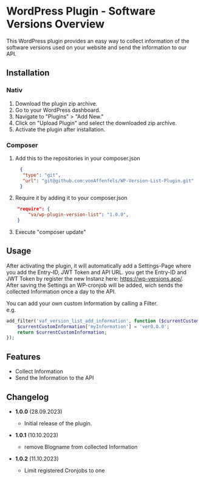 # WordPress Plugin - Software Versions Overview

This WordPress plugin provides an easy way to collect information of the 
software versions used on your website and send the information to our API.

## Installation

### Nativ
1. Download the plugin zip archive.
2. Go to your WordPress dashboard.
3. Navigate to "Plugins" > "Add New."
4. Click on "Upload Plugin" and select the downloaded zip archive.
5. Activate the plugin after installation.

### Composer
1. Add this to the repositories in your composer.json
```json
     {
      "type": "git",
      "url": "git@github.com:vonAffenfels/WP-Version-List-Plugin.git"
     }
```
2. Require it by adding it to your composer.json
```json
    "require": {
        "va/wp-plugin-version-list": "1.0.0",
    }
```
3. Execute "composer update"


## Usage

After activating the plugin, it will automatically add a Settings-Page where you add 
the Entry-ID, JWT Token and API URL. you get the Entry-ID and JWT Token by register the new Instanz 
here: https://wp-versions.ape/. \
After saving the Settings an WP-cronjob will be added, wich sends the collected Information once a 
day to the API.

You can add your own custom Information by calling a Filter. \
e.g.
```php
add_filter('vaf_version_list_add_information', function ($currentCustomInformation) {
    $currentCustomInformation['myInformation'] = 'ver0.0.0';
    return $currentCustomInformation;
});
```

## Features

- Collect Information 
- Send the Information to the API

## Changelog

- **1.0.0** (28.09.2023)
    - Initial release of the plugin.


- **1.0.1** (10.10.2023)
    - remove Blogname from collected Information


- **1.0.2** (11.10.2023)
  - Limit registered Cronjobs to one
